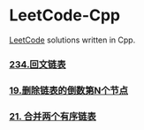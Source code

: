 # LeetCode-Cpp
  

[LeetCode]: https://leetcode-cn.com	"LeetCode"

[LeetCode](https://leetcode-cn.com) solutions written in Cpp.

### [234.回文链表](https://github.com/Churzhi/LeetCode-Cpp/blob/master/234.回文链表/回文链表.md)

### [19.删除链表的倒数第N个节点](https://github.com/Churzhi/LeetCode-Cpp/blob/master/19.删除链表的倒数第N个节点/19.删除链表的倒数第N个节点.md)

### [21. 合并两个有序链表](https://leetcode-cn.com/problems/merge-two-sorted-lists/)